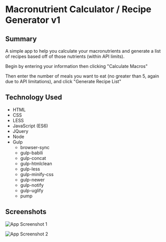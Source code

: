 Macronutrient Calculator / Recipe Generator v1
=======

Summary
-------

A simple app to help you calculate your macronutrients and generate a list of recipes based off of those nutrients (within API limits). 

Begin by entering your information then clicking "Calculate Macros"

Then enter the number of meals you want to eat (no greater than 5, again due to API limitations), and click "Generate Recipe List"


Technology Used
---------------

 - HTML 
 - CSS 
 - LESS 
 - JavaScript (ES6) 
 - JQuery 
 - Node 
 - Gulp   
   - browser-sync
   - gulp-babili 
   - gulp-concat
   -  gulp-htmlclean  
   - gulp-less  
   - gulp-minify-css
   - gulp-newer   
   - gulp-notify  
   - gulp-uglify  
   - pump


Screenshots
-----------
![App Screenshot 1](https://image.ibb.co/dPQOj5/Screen_Shot_2017_08_22_at_6_38_21_PM.png)


![App Screenshot 2](https://image.ibb.co/isyfe5/newss2.png)